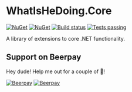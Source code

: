 # WhatIsHeDoing.Core

[![NuGet](https://img.shields.io/nuget/v/WhatIsHeDoing.Core.svg)](https://www.nuget.org/packages/WhatIsHeDoing.Core/)
[![NuGet](https://img.shields.io/nuget/dt/WhatIsHeDoing.Core.svg)](https://www.nuget.org/packages/WhatIsHeDoing.Core/)
[![Build status](https://ci.appveyor.com/api/projects/status/xshdrvqh387kqioe?svg=true)](https://ci.appveyor.com/project/DarrenHickling/whatishedoing-core-e1tc9)
[![Tests passing](https://img.shields.io/appveyor/tests/DarrenHickling/whatishedoing-core-e1tc9.svg)](https://ci.appveyor.com/project/DarrenHickling/whatishedoing-core-e1tc9)

A library of extensions to core .NET functionality.

## Support on Beerpay
Hey dude! Help me out for a couple of :beers:!

[![Beerpay](https://beerpay.io/WhatIsHeDoing/WhatIsHeDoing.Core/badge.svg?style=beer-square)](https://beerpay.io/WhatIsHeDoing/WhatIsHeDoing.Core)  [![Beerpay](https://beerpay.io/WhatIsHeDoing/WhatIsHeDoing.Core/make-wish.svg?style=flat-square)](https://beerpay.io/WhatIsHeDoing/WhatIsHeDoing.Core?focus=wish)